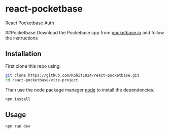 # react-pocketbase
React Pocketbase Auth

##Pocketbase
Download the Pockebase app from [pocketbase.io](https://pocketbase.io/docs/) and follow the instructions


## Installation
First clone this repo using:
```bash
git clone https://github.com/Rohit1024/react-pocketbase.git
cd react-pocketbase/vite-project
```

Then use the node package manager [node](https://www.npmjs.com/) to install the dependencies.

```bash
npm install
```
## Usage
```bash
npm run dev
```
